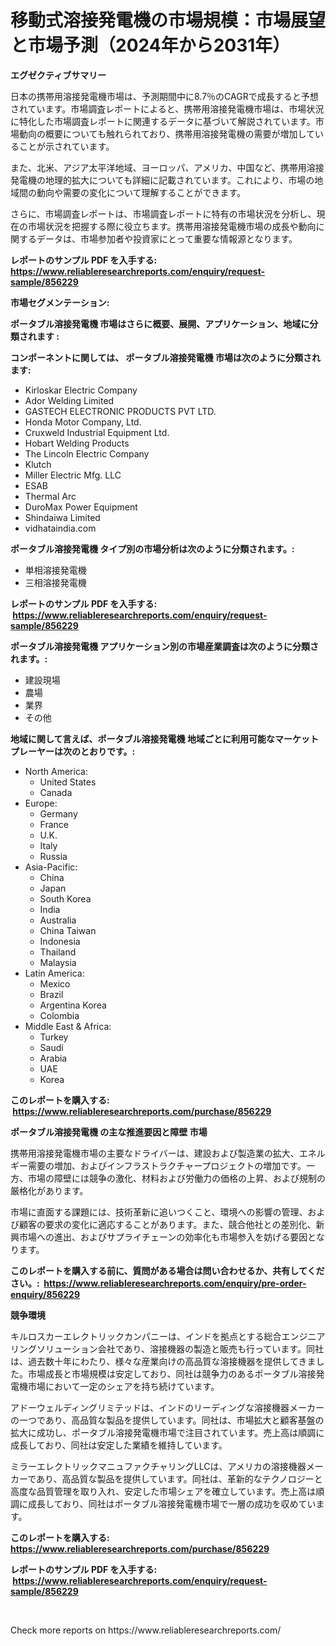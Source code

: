 <p><h1>移動式溶接発電機の市場規模：市場展望と市場予測（2024年から2031年）</h1></p><p><strong>エグゼクティブサマリー</strong></p>
<p><p>日本の携帯用溶接発電機市場は、予測期間中に8.7％のCAGRで成長すると予想されています。市場調査レポートによると、携帯用溶接発電機市場は、市場状況に特化した市場調査レポートに関連するデータに基づいて解説されています。市場動向の概要についても触れられており、携帯用溶接発電機の需要が増加していることが示されています。</p><p>また、北米、アジア太平洋地域、ヨーロッパ、アメリカ、中国など、携帯用溶接発電機の地理的拡大についても詳細に記載されています。これにより、市場の地域間の動向や需要の変化について理解することができます。</p><p>さらに、市場調査レポートは、市場調査レポートに特有の市場状況を分析し、現在の市場状況を把握する際に役立ちます。携帯用溶接発電機市場の成長や動向に関するデータは、市場参加者や投資家にとって重要な情報源となります。</p></p>
<p><strong>レポートのサンプル PDF を入手する: <a href="https://www.reliableresearchreports.com/enquiry/request-sample/856229">https://www.reliableresearchreports.com/enquiry/request-sample/856229</a></strong></p>
<p><strong>市場セグメンテーション:</strong></p>
<p><strong> ポータブル溶接発電機 市場はさらに概要、展開、アプリケーション、地域に分類されます :</strong></p>
<p><strong>コンポーネントに関しては、 ポータブル溶接発電機 市場は次のように分類されます: &nbsp;</strong></p>
<p><ul><li>Kirloskar Electric Company</li><li>Ador Welding Limited</li><li>GASTECH ELECTRONIC PRODUCTS PVT LTD.</li><li>Honda Motor Company, Ltd.</li><li>Cruxweld Industrial Equipment Ltd.</li><li>Hobart Welding Products</li><li>The Lincoln Electric Company</li><li>Klutch</li><li>Miller Electric Mfg. LLC</li><li>ESAB</li><li>Thermal Arc</li><li>DuroMax Power Equipment</li><li>Shindaiwa Limited</li><li>vidhataindia.com</li></ul></p>
<p><strong> ポータブル溶接発電機 タイプ別の市場分析は次のように分類されます。:</strong></p>
<p><ul><li>単相溶接発電機</li><li>三相溶接発電機</li></ul></p>
<p><strong>レポートのサンプル PDF を入手する: &nbsp;<a href="https://www.reliableresearchreports.com/enquiry/request-sample/856229">https://www.reliableresearchreports.com/enquiry/request-sample/856229</a></strong></p>
<p><strong> ポータブル溶接発電機 アプリケーション別の市場産業調査は次のように分類されます。:</strong></p>
<p><ul><li>建設現場</li><li>農場</li><li>業界</li><li>その他</li></ul></p>
<p><strong>地域に関して言えば、ポータブル溶接発電機 地域ごとに利用可能なマーケットプレーヤーは次のとおりです。:</strong></p>
<p><ul>
    <li>
        North America:
        <ul>
            <li>United States</li>
            <li>Canada</li>
        </ul>
    </li>
    <li>
        Europe:
        <ul>
            <li>Germany</li>
            <li>France</li>
            <li>U.K.</li>
            <li>Italy</li>
            <li>Russia</li>
        </ul>
    </li>
    <li>
        Asia-Pacific:
        <ul>
            <li>China</li>
            <li>Japan</li>
            <li>South Korea</li>
            <li>India</li>
            <li>Australia</li>
            <li>China Taiwan</li>
            <li>Indonesia</li>
            <li>Thailand</li>
            <li>Malaysia</li>
        </ul>
    </li>
    <li>
        Latin America:
        <ul>
            <li>Mexico</li>
            <li>Brazil</li>
            <li>Argentina Korea</li>
            <li>Colombia</li>
        </ul>
    </li>
    <li>
        Middle East & Africa:
        <ul>
            <li>Turkey</li>
            <li>Saudi</li>
            <li>Arabia</li>
            <li>UAE</li>
            <li>Korea</li>
        </ul>
    </li>
    </ul></p>
<p><strong>このレポートを購入する: &nbsp;<a href="https://www.reliableresearchreports.com/purchase/856229">https://www.reliableresearchreports.com/purchase/856229</a></strong></p>
<p><strong>ポータブル溶接発電機 の主な推進要因と障壁 市場</strong></p>
<p><p>携帯用溶接発電機市場の主要なドライバーは、建設および製造業の拡大、エネルギー需要の増加、およびインフラストラクチャープロジェクトの増加です。一方、市場の障壁には競争の激化、材料および労働力の価格の上昇、および規制の厳格化があります。</p><p>市場に直面する課題には、技術革新に追いつくこと、環境への影響の管理、および顧客の要求の変化に適応することがあります。また、競合他社との差別化、新興市場への進出、およびサプライチェーンの効率化も市場参入を妨げる要因となります。</p></p>
<p><strong>このレポートを購入する前に、質問がある場合は問い合わせるか、共有してください。:&nbsp; <a href="https://www.reliableresearchreports.com/enquiry/pre-order-enquiry/856229">https://www.reliableresearchreports.com/enquiry/pre-order-enquiry/856229</a></strong></p>
<p><strong>競争環境</strong></p>
<p><p>キルロスカーエレクトリックカンパニーは、インドを拠点とする総合エンジニアリングソリューション会社であり、溶接機器の製造と販売も行っています。同社は、過去数十年にわたり、様々な産業向けの高品質な溶接機器を提供してきました。市場成長と市場規模は安定しており、同社は競争力のあるポータブル溶接発電機市場において一定のシェアを持ち続けています。</p><p>アドーウェルディングリミテッドは、インドのリーディングな溶接機器メーカーの一つであり、高品質な製品を提供しています。同社は、市場拡大と顧客基盤の拡大に成功し、ポータブル溶接発電機市場で注目されています。売上高は順調に成長しており、同社は安定した業績を維持しています。</p><p>ミラーエレクトリックマニュファクチャリングLLCは、アメリカの溶接機器メーカーであり、高品質な製品を提供しています。同社は、革新的なテクノロジーと高度な品質管理を取り入れ、安定した市場シェアを確立しています。売上高は順調に成長しており、同社はポータブル溶接発電機市場で一層の成功を収めています。</p></p>
<p><strong>このレポートを購入する: &nbsp; <a href="https://www.reliableresearchreports.com/purchase/856229">https://www.reliableresearchreports.com/purchase/856229</a></strong></p>
<p><strong>レポートのサンプル PDF を入手する: &nbsp;<a href="https://www.reliableresearchreports.com/enquiry/request-sample/856229">https://www.reliableresearchreports.com/enquiry/request-sample/856229</a></strong><strong></strong></p>
<p>&nbsp;</p>
<p>Check more reports on https://www.reliableresearchreports.com/</p>